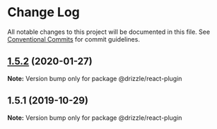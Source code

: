 # Change Log

All notable changes to this project will be documented in this file.
See [Conventional Commits](https://conventionalcommits.org) for commit guidelines.

## [1.5.2](https://github.com/trufflesuite/drizzle/compare/@drizzle/react-plugin@1.5.1...@drizzle/react-plugin@1.5.2) (2020-01-27)

**Note:** Version bump only for package @drizzle/react-plugin





## 1.5.1 (2019-10-29)

**Note:** Version bump only for package @drizzle/react-plugin
